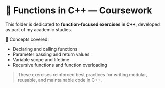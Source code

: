 # 🔧 Functions in C++ — Coursework

This folder is dedicated to **function-focused exercises in C++**, developed as part of my academic studies.

📌 Concepts covered:

- Declaring and calling functions
- Parameter passing and return values
- Variable scope and lifetime
- Recursive functions and function overloading

> These exercises reinforced best practices for writing modular, reusable, and maintainable code in C++.
